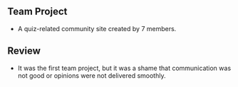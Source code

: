 ## Team Project
- A quiz-related community site created by 7 members.

## Review
- It was the first team project, but it was a shame that communication was not good or opinions were not delivered smoothly.
